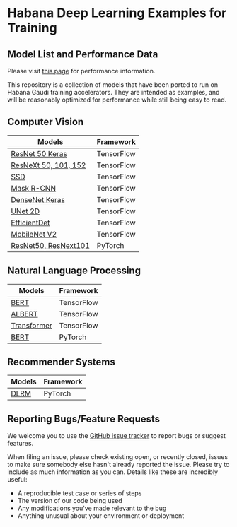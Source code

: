 # Habana Deep Learning Examples for Training

## Model List and Performance Data

Please visit [this page](https://developer.habana.ai/resources/habana-training-models/#performance) for performance information.

This repository is a collection of models that have been ported to run on Habana Gaudi training accelerators. They are intended as examples, and will be reasonably optimized for performance while still being easy to read.

## Computer Vision
| Models  | Framework |
| ------------- | ------------- |
| [ResNet 50 Keras](TensorFlow/computer_vision/Resnets/resnet_keras) | TensorFlow |
| [ResNeXt 50, 101, 152](TensorFlow/computer_vision/Resnets)  |TensorFlow |
| [SSD](TensorFlow/computer_vision/SSD_ResNet34) |TensorFlow |
| [Mask R-CNN](TensorFlow/computer_vision/maskrcnn) |TensorFlow |
| [DenseNet Keras](TensorFlow/computer_vision/densenet_keras) |TensorFlow |
| [UNet 2D](TensorFlow/computer_vision/Unet2D) | TensorFlow |
| [EfficientDet](staging/TensorFlow/computer_vision/efficientdet) | TensorFlow |
| [MobileNet V2](staging/TensorFlow/computer_vision/mobilenetv2/research/slim) | TensorFlow |
| [ResNet50, ResNext101](PyTorch/computer_vision/ImageClassification/ResNet)  | PyTorch |

## Natural Language Processing
| Models  | Framework |
| ------------- | ------------- |
| [BERT](TensorFlow/nlp/bert) | TensorFlow |
| [ALBERT](TensorFlow/nlp/albert) | TensorFlow |
| [Transformer](TensorFlow/nlp/transformer) | TensorFlow |
| [BERT](PyTorch/nlp/bert) | PyTorch |

## Recommender Systems
| Models  | Framework |
| ------------- | ------------- |
| [DLRM](PyTorch/recommendation/dlrm) | PyTorch |

## Reporting Bugs/Feature Requests

We welcome you to use the [GitHub issue tracker](https://github.com/HabanaAI/Model-References/issues) to report bugs or suggest features.

When filing an issue, please check existing open, or recently closed, issues to make sure somebody else hasn't already
reported the issue. Please try to include as much information as you can. Details like these are incredibly useful:

* A reproducible test case or series of steps
* The version of our code being used
* Any modifications you've made relevant to the bug
* Anything unusual about your environment or deployment
